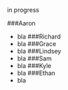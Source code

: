 in progress

###Aaron
- bla
###Richard
- bla
###Grace
- bla
###Lindsey
- bla
###Sam
- bla
###Kyle
- bla
###Ethan
- bla
